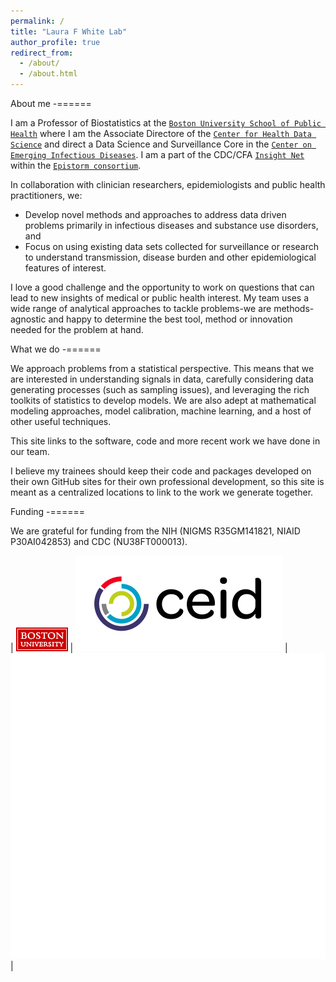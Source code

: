 ```yaml
---
permalink: /
title: "Laura F White Lab"
author_profile: true
redirect_from: 
  - /about/
  - /about.html
---
```


About me
-======

I am a Professor of Biostatistics at the [`Boston University School of Public Health`](https://www.bu.edu/sph/profile/laura-white/) where I am the Associate Directore of the [`Center for Health Data Science`](https://sites.bu.edu/healthdatascience/) and direct a Data Science and Surveillance Core in the [`Center on Emerging Infectious Diseases`](https://www.bu.edu/ceid/). I am a part of the CDC/CFA [`Insight Net`](https://www.cdc.gov/insight-net/php/about/index.html) within the [`Epistorm consortium`](https://www.epistorm.org/).

In collaboration with clinician researchers, epidemiologists and public health practitioners, we:

- Develop novel methods and approaches to address data driven problems primarily in infectious diseases and substance use disorders, and
- Focus on using existing data sets collected for surveillance or research to understand transmission, disease burden and other epidemiological features of interest.

I love a good challenge and the opportunity to work on questions that can lead to new insights of medical or public health interest. My team uses a wide range of analytical approaches to tackle problems-we are methods-agnostic and happy to determine the best tool, method or innovation needed for the problem at hand.

What we do
-======

We approach problems from a statistical perspective. This means that we are interested in understanding signals in data, carefully considering data generating processes (such as sampling issues), and leveraging the rich toolkits of statistics to develop models. We are also adept at mathematical modeling approaches, model calibration, machine learning, and a host of other useful techniques. 

This site links to the software, code and more recent work we have done in our team. 

I believe my trainees should keep their code and packages developed on their own GitHub sites for their own professional development, so this site is meant as a centralized locations to link to the work we generate together.

Funding
-======

We are grateful for funding from the NIH (NIGMS R35GM141821, NIAID P30AI042853) and CDC (NU38FT000013). 

| ![BU logo](\images\boston-univ-small.gif) | ![CEID logo](\images\CEID_logo.png) | ![epistorm logo](\images\epistorm-logo-stacked_white.png) |
